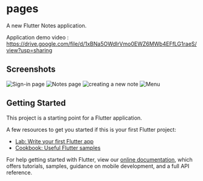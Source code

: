 # pages

A new Flutter Notes application.

Application demo video : https://drive.google.com/file/d/1xBNa5OWdIrVmo0EWZ6MWb4EFfLG1raeS/view?usp=sharing

## Screenshots
![Sign-in page](https://github.com/mc3007/NotesApp/assets/72519016/0611b16a-7135-4474-8077-af922babf0a2)
![Notes page](https://github.com/mc3007/NotesApp/assets/72519016/993a1f33-863e-463d-88cf-bbdb1ed58329)
![creating a new note](https://github.com/mc3007/NotesApp/assets/72519016/7688c554-7c7a-44d5-8919-e24e6efaaf9e)
![Menu](https://github.com/mc3007/NotesApp/assets/72519016/171b961c-3070-4d15-9c6c-e529a2ac40ef)

## Getting Started

This project is a starting point for a Flutter application.

A few resources to get you started if this is your first Flutter project:

- [Lab: Write your first Flutter app](https://flutter.dev/docs/get-started/codelab)
- [Cookbook: Useful Flutter samples](https://flutter.dev/docs/cookbook)

For help getting started with Flutter, view our
[online documentation](https://flutter.dev/docs), which offers tutorials,
samples, guidance on mobile development, and a full API reference.
